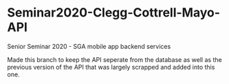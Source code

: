 # Seminar2020-Clegg-Cottrell-Mayo-API
Senior Seminar 2020 - SGA mobile app backend services

Made this branch to keep the API seperate from the database as well as the
previous version of the API that was largely scrapped and added into this one.
